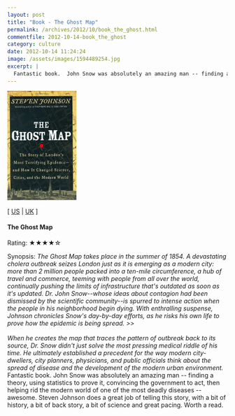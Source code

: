 ```yaml
---
layout: post
title: "Book - The Ghost Map"
permalink: /archives/2012/10/book_the_ghost.html
commentfile: 2012-10-14-book_the_ghost
category: culture
date: 2012-10-14 11:24:24
image: /assets/images/1594489254.jpg
excerpt: |
  Fantastic book.  John Snow was absolutely an amazing man -- finding a theory, using statistics to prove it, convincing the government to act, then helping rid the modern world of one of the most deadly diseases -- awesome.  Steven Johnson does a great job of telling this story, with a bit of history, a bit of back story, a bit of science and great pacing.  Worth a read.
---
```


<img class="photo right" src="/assets/images/1594489254.jpg" height="250" alt="The Ghost Map cover"/>

\[ [US](http://www.amazon.com/o/asin/1594489254) \| [UK](http://www.amazon.co.uk/o/asin/1594489254) \]

#### The Ghost Map

Rating: ★★★★☆

<div class="book_synopsis" markdown="1">
Synopsis: <em>The Ghost Map takes place in the summer of 1854. A devastating cholera outbreak seizes London just as it is emerging as a modern city: more than 2 million people packed into a ten-mile circumference, a hub of travel and commerce, teeming with people from all over the world, continually pushing the limits of infrastructure that's outdated as soon as it's updated. Dr. John Snow--whose ideas about contagion had been dismissed by the scientific community--is spurred to intense action when the people in his neighborhood begin dying.
With enthralling suspense, Johnson chronicles Snow's day-by-day efforts, as he risks his own life to prove how the epidemic is being spread.
&gt;&gt;<br/><br/>
When he creates the map that traces the pattern of outbreak back to its source, Dr. Snow didn't just solve the most pressing medical riddle of his time. He ultimately established a precedent for the way modern city-dwellers, city planners, physicians, and public officials think about the spread of disease and the development of the modern urban environment.</em>

</div>
Fantastic book. John Snow was absolutely an amazing man -- finding a theory, using statistics to prove it, convincing the government to act, then helping rid the modern world of one of the most deadly diseases -- awesome. Steven Johnson does a great job of telling this story, with a bit of history, a bit of back story, a bit of science and great pacing. Worth a read.
